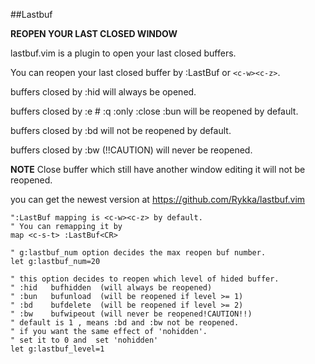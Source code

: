 ##Lastbuf

**REOPEN YOUR LAST CLOSED WINDOW**

lastbuf.vim is a plugin to open your last closed buffers.

You can reopen your last closed buffer by :LastBuf or `<c-w><c-z>`.

buffers closed by :hid will always be opened.

buffers closed by :e # :q :only :close :bun will be reopened by default.

buffers closed by :bd will not be reopened by default.

buffers closed by :bw (!!CAUTION) will never be reopened.


**NOTE**  Close buffer which still have another window editing it 
          will not be reopened.

you can get the newest version at https://github.com/Rykka/lastbuf.vim


    ":LastBuf mapping is <c-w><c-z> by default.
    " You can remapping it by 
    map <c-s-t> :LastBuf<CR>

    " g:lastbuf_num option decides the max reopen buf number.
    let g:lastbuf_num=20

    " this option decides to reopen which level of hided buffer.
    " :hid   bufhidden  (will always be reopened)
    " :bun   bufunload  (will be reopened if level >= 1)
    " :bd    bufdelete  (will be reopened if level >= 2)
    " :bw    bufwipeout (will never be reopened!CAUTION!!)
    " default is 1 , means :bd and :bw not be reopened.
    " if you want the same effect of 'nohidden'. 
    " set it to 0 and  set 'nohidden'
    let g:lastbuf_level=1


